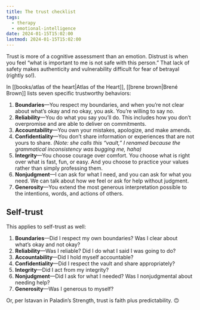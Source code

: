 ```yaml
---
title: The trust checklist
tags:
  - therapy
  - emotional-intelligence
date: 2024-01-15T15:02:00
lastmod: 2024-01-15T15:02:00
---
```

Trust is more of a cognitive assessment than an emotion. Distrust is when you feel “what is important to me is not safe with this person.” That lack of safety makes authenticity and vulnerability difficult for fear of betrayal (rightly so!).

In [[books/atlas of the heart|Atlas of the Heart]], [[brene brown|Brené Brown]] lists seven specific trustworthy behaviors:

1. **Boundaries**—You respect my boundaries, and when you’re not clear about what’s okay and no okay, you ask. You’re willing to say no.
2. **Reliability**—You do what you say you’ll do. This includes how you don’t overpromise and are able to deliver on commitments.
3. **Accountability**—You own your mistakes, apologize, and make amends.
4. **Confidentiality**—You don’t share information or experiences that are not yours to share. *(Note: she calls this “vault,” I renamed because the grammatical inconsistency was bugging me, haha)*
5. **Integrity**—You choose courage over comfort. You choose what is right over what is fast, fun, or easy. And you choose to practice your values rather than simply professing them.
6. **Nonjudgment**—I can ask for what I need, and you can ask for what you need. We can talk about how we feel or ask for help without judgment. 
7. **Generosity**—You extend the most generous interpretation possible to the intentions, words, and actions of others.

## Self-trust

This applies to self-trust as well: 

1. **Boundaries**—Did I respect my own boundaries? Was I clear about what’s okay and not okay?
2. **Reliability**—Was I reliable? Did I do what I said I was going to do?
3. **Accountability**—Did I hold myself accountable?
4. **Confidentiality**—Did I respect the vault and share appropriately?
5. **Integrity**—Did I act from my integrity?
6. **Nonjudgment**—Did I ask for what I needed? Was I nonjudgmental about needing help?
7. **Generosity**—Was I generous to myself?

Or, per Istavan in Paladin’s Strength, trust is faith plus predictability. 🙃